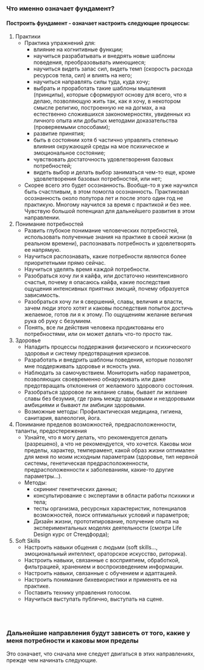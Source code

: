 ### Что именно означает фундамент?

#### Построить фундамент - означает настроить следующие процессы:

1. Практики
   - Практика упражнений для:
     - влияние на когнитивные функции;
     - научиться разрабатывать и внедрять новые шаблоны поведения, преобразовывать имеющиеся;
     - научиться видеть запас сил, видеть темп (скорость расхода ресурсов тела, сил) и влиять на него;
     - научиться направлять силы туда, куда хочу;
     - выбрать и проработать такие шаблоны мышления (принципы), которые сформируют основу для всего, что я делаю, позволяющую жить так, как я хочу, в некотором смысле религию, построенную не на догмах, а на естественно сложившихся закономерностях, увиденных из личного опыта или добытых методами доказательства (проверяемыми способами);
     - развитие принятия;
     - быть в состоянии хотя б частично управлять степенью влияния окружающей среды на мое психическое и эмоциональное состояние;
     - чувствовать достаточность удовлетворения базовых потребностей;
     - видеть выбор и делать выбор заниматься чем-то еще, кроме удовлетворения базовых потребностей, или нет;
   - Скорее всего это будет осознанность. Вообще-то я уже научился быть счастливым, в этом помогла осознанность. Практиковал осознанность около полутора лет и после этого один год не практикую. Многому научился за время с практикой и без нее. Чувствую большой потенциал для дальнейшего развития в этом направлении.
2. Понимание потребностей
   - Развить глубокое понимание человеческих потребностей, использовать полученные знания на практике в своей жизни (в реальном времени), распознавать потребность и удовлетворять ее напрямую.
   - Научиться распознавать, какие потребности являются более приоритетными прямо сейчас.
   - Научиться уделять время каждой потребности.
   - Разобраться хочу ли я кайфа, или достаточно неинтенсивного счастья, почему я опасаюсь кайфа, какие последствия ощущения интенсивных приятных эмоций, почему образуется зависимость.
   - Разобраться хочу ли я свершений, славы, величия и власти, зачем люди этого хотят и каковы последствия попыток достичь желаемое, готов ли я к этому. По ощущениям желание величия рука об руку с безумием.
   - Понять, все ли действия человека продиктованы его потребностями, или он может делать что-то просто так.
3. Здоровье
   - Наладить процессы поддержания физического и психического здоровья и систему предотвращения кризисов.
   - Разработать и внедрить шаблоны поведения, которые позволят мне поддерживать здоровье и ясность ума.
   - Наблюдать за самочувствием. Мониторить набор параметров, позволяющих своевременно обнаруживать или даже предотвращать отклонения от желаемого здорового состояния.
   - Разобраться здоровое ли желание славы, бывает ли желание славы без безумия, где грань между здоровыми и нездоровыми амбициями и бывают ли амбиции здоровыми.
   - Возможные методы: Профилактическая медицина, гигиена, санитария, валеология, йога.
4. Понимание пределов возможностей, предрасположенности, таланты, предостережения
   - Узнайте, что я могу делать, что рекомендуется делать (разрешено), а что не рекомендуется, что хочется. Каковы мои пределы, характер, темперамент, какой образ жизни оптимален для меня по моим исходным параметрам (здоровье, тип нервной системы, генетическая предрасположенности, предрасположенности к заболеваниям, какие-то другие параметры...).
   - Методы:
     - скрининг генетических данных;
     - консультирование с экспертами в области работы психики и тела;
     - тесты организма, ресурсных характеристик, потенциалов возможностей, поиск оптимальных условий и параметров;
     - Дизайн жизни, прототипирование, получение опыта на экспериментальных моделях деятельности (смотри Life Design курс от Стендфорда);
5. Soft Skills
   - Настроить навыки общения с людьми (soft skills..., эмоциональный интеллект, ораторское искусство, риторика).
   - Настроить навыки, связанные с восприятием, обработкой, фильтрацией, хранением и воспроизведением информации.
   - Настроить навыки, связанные с обучением и адаптацией.
   - Настроить понимание бихевиористики и применять ее на практике.
   - Поставить технику управления голосом.
   - Научиться выступать публично, выступать на сцене.

<br>
<br>

### Дальнейшие направления будут зависеть от того, какие у меня потребности и каковы мои пределы<br>
Это означает, что сначала мне следует двигаться в этих направлениях, прежде чем начинать следующие.
